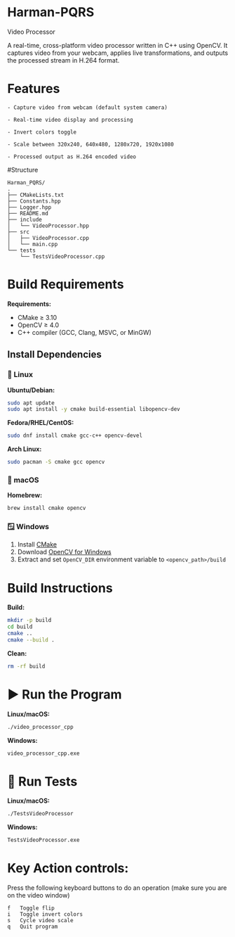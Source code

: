 # Harman-PQRS

Video Processor

A real-time, cross-platform video processor written in C++ using OpenCV.
It captures video from your webcam, applies live transformations, and outputs the processed stream in H.264 format.

# Features
```
- Capture video from webcam (default system camera)

- Real-time video display and processing

- Invert colors toggle

- Scale between 320x240, 640x480, 1280x720, 1920x1080

- Processed output as H.264 encoded video
```

#Structure
```
Harman_PQRS/
.
├── CMakeLists.txt
├── Constants.hpp
├── Logger.hpp
├── README.md
├── include
│   └── VideoProcessor.hpp
├── src
│   ├── VideoProcessor.cpp
│   └── main.cpp
└── tests
    └── TestsVideoProcessor.cpp
```

# Build Requirements

**Requirements:**
- CMake ≥ 3.10
- OpenCV ≥ 4.0
- C++ compiler (GCC, Clang, MSVC, or MinGW)

## Install Dependencies

### 🐧 Linux

**Ubuntu/Debian:**
```bash
sudo apt update
sudo apt install -y cmake build-essential libopencv-dev
```

**Fedora/RHEL/CentOS:**
```bash
sudo dnf install cmake gcc-c++ opencv-devel
```

**Arch Linux:**
```bash
sudo pacman -S cmake gcc opencv
```

### 🍎 macOS

**Homebrew:**
```bash
brew install cmake opencv
```

### 🪟 Windows

1. Install [CMake](https://cmake.org/download/)
2. Download [OpenCV for Windows](https://opencv.org/releases/)
3. Extract and set `OpenCV_DIR` environment variable to `<opencv_path>/build`

# Build Instructions

**Build:**
```bash
mkdir -p build
cd build
cmake ..
cmake --build .
```

**Clean:**
```bash
rm -rf build
```

# ▶️ Run the Program

**Linux/macOS:**
```bash
./video_processor_cpp
```

**Windows:**
```bash
video_processor_cpp.exe
```

# 🧪 Run Tests

**Linux/macOS:**
```bash
./TestsVideoProcessor
```

**Windows:**
```bash
TestsVideoProcessor.exe
```

# Key Action controls:

Press the following keyboard buttons to do an operation (make sure you are on the video window)
```
f	Toggle flip
i	Toggle invert colors
s	Cycle video scale
q	Quit program
```
